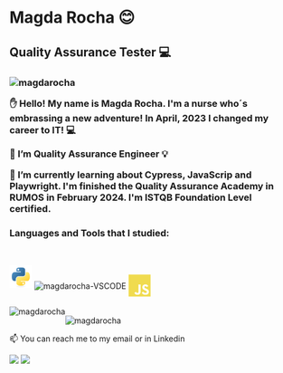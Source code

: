 # Magda Rocha :blush:

## Quality Assurance Tester :computer:


<h3 align="left"> <img src="https://komarev.com/ghpvc/?username=magdarocha&label=Profile%20views&color=0e75b6&style=flat" alt="magdarocha" />

<p align="left">

:raised_hand: Hello! My name is Magda Rocha. I'm a nurse who´s embrassing a new adventure! In April, 2023 I changed my career to IT! :computer:

👀 I’m  __Quality Assurance Engineer__ :bulb:

:date: I’m currently learning about Cypress, JavaScrip and Playwright.
I'm finished the Quality Assurance Academy in RUMOS in February 2024. 
I'm ISTQB Foundation Level certified.

<h3 align="left">Languages and Tools that I studied:</h3> <br>
<p align="left"> <img src="https://raw.githubusercontent.com/devicons/devicon/master/icons/python/python-original.svg" alt="python" width="40" height="40"/>
<img align="center" alt="magdarocha-VSCODE" height="40" width="40" src="https://cdn.jsdelivr.net/gh/devicons/devicon/icons/vscode/vscode-original-wordmark.svg">
<img align="center" alt="magdarocha-VSCODE" height="40" width="40" src="https://raw.githubusercontent.com/devicons/devicon/master/icons/javascript/javascript-plain.svg">

<br>
</br>

<img align="left" src="https://github-readme-stats.vercel.app/api/top-langs?username=magdarocha&show_icons=true&locale=en&layout=compact" alt="magdarocha" />
<p><img align="center" src="https://github-readme-stats.vercel.app/api?username=magdarocha&show_icons=true&locale=en" alt="magdarocha" />


📫 You can reach me to my email or in Linkedin

<p align="left">
<a href = "mailto:magda.rocha92@gmail.com"><img src="https://img.shields.io/badge/-Gmail-%23333?style=for-the-badge&logo=gmail&logoColor=white" target="_blank"></a> 
<a href="https://www.linkedin.com/in/magda--rocha/" target="_blank"><img src="https://img.shields.io/badge/-LinkedIn-%230077B5?style=for-the-badge&logo=linkedin&logoColor=white" target="_blank"></a>  


